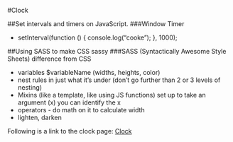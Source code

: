 #Clock

##Set intervals and timers on JavaScript.
###Window Timer
  * setInterval(function () { console.log(“cooke”); }, 1000);

##Using SASS to make CSS sassy
###SASS (Syntactically Awesome Style Sheets) difference from CSS
  * variables  $variableName (widths, heights, color)
  * nest rules in just what it’s under (don’t go further than 2 or 3 levels of nesting)
  * Mixins (like a template, like using JS functions) set up to take an argument (x) you can identify the x
  * operators - do math on it to calculate width
  * lighten, darken


Following is a link to the clock page:
[Clock](https://eunheh.github.io/clock/)
